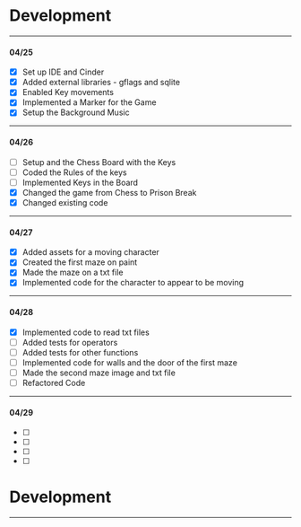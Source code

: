 # Development

---
#### 04/25
- [x] Set up IDE and Cinder
- [x] Added external libraries - gflags and sqlite
- [x] Enabled Key movements
- [x] Implemented a Marker for the Game
- [x] Setup the Background Music 
---
#### 04/26
- [ ] Setup and the Chess Board with the Keys
- [ ] Coded the Rules of the keys
- [ ] Implemented Keys in the Board
- [x] Changed the game from Chess to Prison Break 
- [x] Changed existing code 
---
#### 04/27
- [x] Added assets for a moving character
- [x] Created the first maze on paint
- [x] Made the maze on a txt file
- [x] Implemented code for the character to appear to be moving 
---
#### 04/28
- [x] Implemented code to read txt files
- [ ] Added tests for operators
- [ ] Added tests for other functions
- [ ] Implemented code for walls and the door of the first maze
- [ ] Made the second maze image and txt file
- [ ] Refactored Code
---
#### 04/29
- [ ]
- [ ] 
- [ ]
- [ ]

# Development

---
